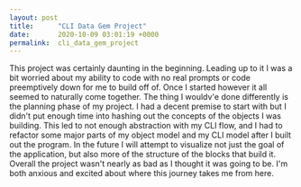 ```yaml
---
layout: post
title:      "CLI Data Gem Project"
date:       2020-10-09 03:01:19 +0000
permalink:  cli_data_gem_project
---
```


  This project was certainly daunting in the beginning. Leading up to it I was  a bit worried about my ability to code with no real prompts or code preemptively down for me to build off of. Once I started however it all seemed to naturally come together. The thing I wouldv'e done differently is the planning phase of my project. I had a decent premise to start with but I didn't put enough time into hashing out the concepts of the objects I was building. This led to not enough abstraction with my CLI flow, and I had to refactor some major parts of my object model and my CLI model after I built out the program. In the future I will attempt to visualize not just the goal of the application, but also more of the structure of the blocks that build it. Overall the project wasn't nearly as bad as I thought it was going to be. I'm both anxious and excited about where this journey takes me from here.
